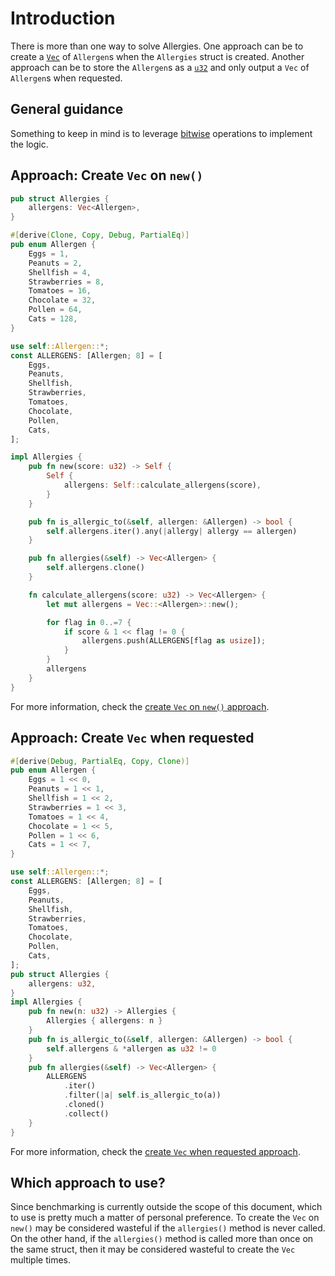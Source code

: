 # Introduction

There is more than one way to solve Allergies.
One approach can be to create a [`Vec`][vec] of `Allergen`s when the `Allergies` struct is created.
Another approach can be to store the `Allergen`s as a [`u32`][u32] and only output a `Vec` of `Allergen`s when requested.

## General guidance

Something to keep in mind is to leverage [bitwise][bitwise] operations to implement the logic.


## Approach: Create `Vec` on `new()`

```rust
pub struct Allergies {
    allergens: Vec<Allergen>,
}

#[derive(Clone, Copy, Debug, PartialEq)]
pub enum Allergen {
    Eggs = 1,
    Peanuts = 2,
    Shellfish = 4,
    Strawberries = 8,
    Tomatoes = 16,
    Chocolate = 32,
    Pollen = 64,
    Cats = 128,
}

use self::Allergen::*;
const ALLERGENS: [Allergen; 8] = [
    Eggs,
    Peanuts,
    Shellfish,
    Strawberries,
    Tomatoes,
    Chocolate,
    Pollen,
    Cats,
];

impl Allergies {
    pub fn new(score: u32) -> Self {
        Self {
            allergens: Self::calculate_allergens(score),
        }
    }

    pub fn is_allergic_to(&self, allergen: &Allergen) -> bool {
        self.allergens.iter().any(|allergy| allergy == allergen)
    }

    pub fn allergies(&self) -> Vec<Allergen> {
        self.allergens.clone()
    }

    fn calculate_allergens(score: u32) -> Vec<Allergen> {
        let mut allergens = Vec::<Allergen>::new();

        for flag in 0..=7 {
            if score & 1 << flag != 0 {
                allergens.push(ALLERGENS[flag as usize]);
            }
        }
        allergens
    }
}
```

For more information, check the [create `Vec` on `new()` approach][approach-vec-on-new].

## Approach: Create `Vec` when requested

```rust
#[derive(Debug, PartialEq, Copy, Clone)]
pub enum Allergen {
    Eggs = 1 << 0,
    Peanuts = 1 << 1,
    Shellfish = 1 << 2,
    Strawberries = 1 << 3,
    Tomatoes = 1 << 4,
    Chocolate = 1 << 5,
    Pollen = 1 << 6,
    Cats = 1 << 7,
}

use self::Allergen::*;
const ALLERGENS: [Allergen; 8] = [
    Eggs,
    Peanuts,
    Shellfish,
    Strawberries,
    Tomatoes,
    Chocolate,
    Pollen,
    Cats,
];
pub struct Allergies {
    allergens: u32,
}
impl Allergies {
    pub fn new(n: u32) -> Allergies {
        Allergies { allergens: n }
    }
    pub fn is_allergic_to(&self, allergen: &Allergen) -> bool {
        self.allergens & *allergen as u32 != 0
    }
    pub fn allergies(&self) -> Vec<Allergen> {
        ALLERGENS
            .iter()
            .filter(|a| self.is_allergic_to(a))
            .cloned()
            .collect()
    }
}
```

For more information, check the [create `Vec` when requested approach][approach-vec-when-requested].

## Which approach to use?

Since benchmarking is currently outside the scope of this document, which to use is pretty much a matter of personal preference.
To create the `Vec` on `new()` may be considered wasteful if the `allergies()` method is never called.
On the other hand, if the `allergies()` method is called more than once on the same struct, then it may be considered wasteful
to create the `Vec` multiple times.

[vec]: https://doc.rust-lang.org/std/vec/struct.Vec.html
[u32]: https://doc.rust-lang.org/std/primitive.u32.html
[bitwise]: https://www.tutorialspoint.com/rust/rust_bitwise_operators.htm
[approach-vec-on-new]: https://exercism.org/tracks/rust/exercises/allergies/approaches/vec-on-new
[approach-vec-when-requested]: https://exercism.org/tracks/rust/exercises/allergies/approaches/vec-when-requested
